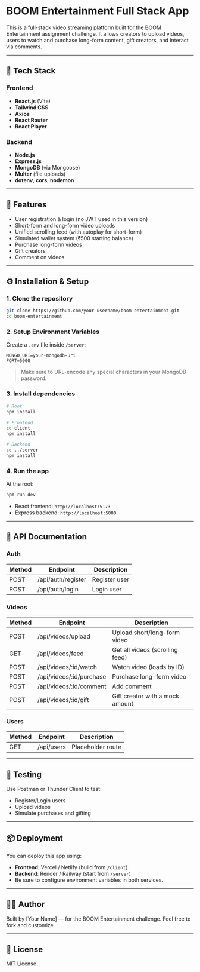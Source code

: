 # BOOM Entertainment Full Stack App

This is a full-stack video streaming platform built for the BOOM Entertainment assignment challenge. It allows creators to upload videos, users to watch and purchase long-form content, gift creators, and interact via comments.

---

## 🧱 Tech Stack

### Frontend
- **React.js** (Vite)
- **Tailwind CSS**
- **Axios**
- **React Router**
- **React Player**

### Backend
- **Node.js**
- **Express.js**
- **MongoDB** (via Mongoose)
- **Multer** (file uploads)
- **dotenv**, **cors**, **nodemon**

---

## 🚀 Features
- User registration & login (no JWT used in this version)
- Short-form and long-form video uploads
- Unified scrolling feed (with autoplay for short-form)
- Simulated wallet system (₹500 starting balance)
- Purchase long-form videos
- Gift creators
- Comment on videos

---

## ⚙️ Installation & Setup

### 1. Clone the repository
```bash
git clone https://github.com/your-username/boom-entertainment.git
cd boom-entertainment
```

### 2. Setup Environment Variables
Create a `.env` file inside `/server`:
```env
MONGO_URI=your-mongodb-uri
PORT=5000
```
> Make sure to URL-encode any special characters in your MongoDB password.

### 3. Install dependencies
```bash
# Root
npm install

# Frontend
cd client
npm install

# Backend
cd ../server
npm install
```

### 4. Run the app
At the root:
```bash
npm run dev
```
- React frontend: `http://localhost:5173`
- Express backend: `http://localhost:5000`

---

## 📡 API Documentation

### Auth
| Method | Endpoint         | Description           |
|--------|------------------|-----------------------|
| POST   | /api/auth/register | Register user       |
| POST   | /api/auth/login    | Login user          |

### Videos
| Method | Endpoint                    | Description                          |
|--------|-----------------------------|--------------------------------------|
| POST   | /api/videos/upload          | Upload short/long-form video         |
| GET    | /api/videos/feed            | Get all videos (scrolling feed)      |
| POST   | /api/videos/:id/watch       | Watch video (loads by ID)            |
| POST   | /api/videos/:id/purchase    | Purchase long-form video             |
| POST   | /api/videos/:id/comment     | Add comment                          |
| POST   | /api/videos/:id/gift        | Gift creator with a mock amount      |

### Users
| Method | Endpoint         | Description          |
|--------|------------------|----------------------|
| GET    | /api/users       | Placeholder route    |

---

## 🧪 Testing
Use Postman or Thunder Client to test:
- Register/Login users
- Upload videos
- Simulate purchases and gifting

---

## 📦 Deployment
You can deploy this app using:
- **Frontend**: Vercel / Netlify (build from `/client`)
- **Backend**: Render / Railway (start from `/server`)
- Be sure to configure environment variables in both services.

---

## 👨‍💻 Author
Built by [Your Name] — for the BOOM Entertainment challenge. Feel free to fork and customize.

---

## 📜 License
MIT License
